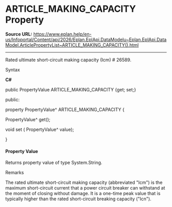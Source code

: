 # ARTICLE_MAKING_CAPACITY Property

**Source URL:** https://www.eplan.help/en-us/Infoportal/Content/api/2026/Eplan.EplApi.DataModelu~Eplan.EplApi.DataModel.ArticlePropertyList~ARTICLE_MAKING_CAPACITY().html

---

Rated ultimate short-circuit making capacity (Icm) # 26589.

Syntax

**C#**



public PropertyValue ARTICLE_MAKING_CAPACITY {get; set;}

public:

property PropertyValue^ ARTICLE_MAKING_CAPACITY {

   PropertyValue^ get();

   void set (    PropertyValue^ value);

}


#### Property Value

Returns property value of type System.String.

Remarks

The rated ultimate short-circuit making capacity (abbreviated "Icm") is the maximum short-circuit current that a power circuit breaker can withstand at the moment of closing without damage. It is a one-time peak value that is typically higher than the rated short-circuit breaking capacity ("Icn").

